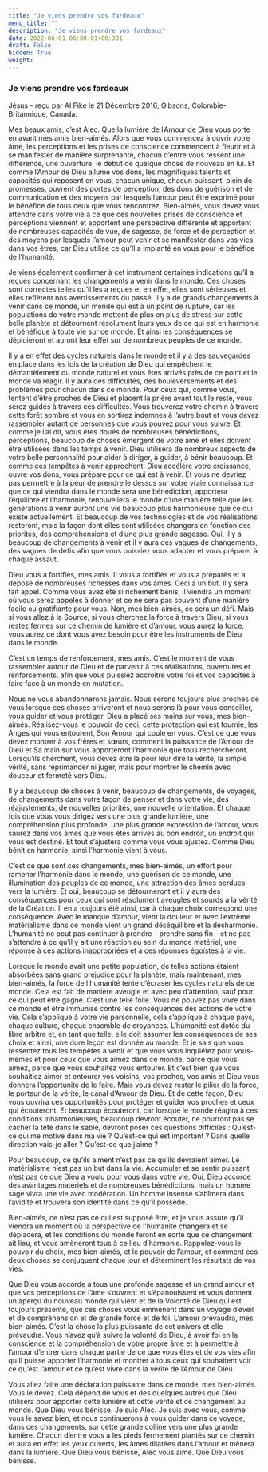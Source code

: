 ```yaml
---
title: "Je viens prendre vos fardeaux"
menu_title: ""
description: "Je viens prendre vos fardeaux"
date: 2022-06-01 06:00:01+00:301
draft: False
hidden: True
weight:
---
```

### Je viens prendre vos fardeaux

Jésus - reçu par Al Fike le 21 Décembre 2016, Gibsons, Colombie-Britannique, Canada.

Mes beaux amis, c’est Alec. Que la lumière de l’Amour de Dieu vous porte en avant mes amis bien-aimés. Alors que vous commencez à ouvrir votre âme, les perceptions et les prises de conscience commencent à fleurir et à se manifester de manière surprenante, chacun d’entre vous ressent une différence, une ouverture, le début de quelque chose de nouveau en lui. Et comme l’Amour de Dieu allume vos dons, les magnifiques talents et capacités qui reposent en vous, chacun unique, chacun puissant, plein de promesses, ouvrent des portes de perception, des dons de guérison et de communication et des moyens par lesquels l’amour peut être exprimé pour le bénéfice de tous ceux que vous rencontrez. Bien-aimés, vous devez vous attendre dans votre vie à ce que ces nouvelles prises de conscience et perceptions viennent et apportent une perspective différente et apportent de nombreuses capacités de vue, de sagesse, de force et de perception et des moyens par lesquels l’amour peut venir et se manifester dans vos vies, dans vos êtres, car Dieu utilise ce qu’Il a implanté en vous pour le bénéfice de l’humanité.

Je viens également confirmer à cet instrument certaines indications qu’il a reçues concernant les changements à venir dans le monde. Ces choses sont correctes telles qu’il les a reçues et en effet, elles sont sérieuses et elles reflètent nos avertissements du passé. Il y a de grands changements à venir dans ce monde, un monde qui est à un point de rupture, car les populations de votre monde mettent de plus en plus de stress sur cette belle planète et détournent résolument leurs yeux de ce qui est en harmonie et bénéfique à toute vie sur ce monde. Et ainsi les conséquences se déploieront et auront leur effet sur de nombreux peuples de ce monde.

Il y a en effet des cycles naturels dans le monde et il y a des sauvegardes en place dans les lois de la création de Dieu qui empêchent le démantèlement du monde naturel et vous êtes arrivés près de ce point et le monde va réagir. Il y aura des difficultés, des bouleversements et des problèmes pour chacun dans ce monde. Pour ceux qui, comme vous, tentent d’être proches de Dieu et placent la prière avant tout le reste, vous serez guidés à travers ces difficultés. Vous trouverez votre chemin à travers cette forêt sombre et vous en sortirez indemnes à l’autre bout et vous devez rassembler autant de personnes que vous pouvez pour vous suivre. Et comme je l’ai dit, vous êtes doués de nombreuses bénédictions, perceptions, beaucoup de choses émergent de votre âme et elles doivent être utilisées dans les temps à venir. Dieu utilisera de nombreux aspects de votre belle personnalité pour aider à diriger, à guider, à bénir beaucoup. Et comme ces tempêtes à venir approchent, Dieu accélère votre croissance, ouvre vos dons, vous prépare pour ce qui est à venir. Et vous ne devriez pas permettre à la peur de prendre le dessus sur votre vraie connaissance que ce qui viendra dans le monde sera une bénédiction, apportera l’équilibre et l’harmonie, renouvellera le monde d’une manière telle que les générations à venir auront une vie beaucoup plus harmonieuse que ce qui existe actuellement. Et beaucoup de vos technologies et de vos réalisations resteront, mais la façon dont elles sont utilisées changera en fonction des priorités, des compréhensions et d’une plus grande sagesse. Oui, il y a beaucoup de changements à venir et il y aura des vagues de changements, des vagues de défis afin que vous puissiez vous adapter et vous préparer à chaque assaut.

Dieu vous a fortifiés, mes amis. Il vous a fortifiés et vous a préparés et a déposé de nombreuses richesses dans vos âmes. Ceci a un but. Il y sera fait appel. Comme vous avez été si richement bénis, il viendra un moment où vous serez appelés à donner et ce ne sera pas souvent d’une manière facile ou gratifiante pour vous. Non, mes bien-aimés, ce sera un défi. Mais si vous allez à la Source, si vous cherchez la force à travers Dieu, si vous restez fermes sur ce chemin de lumière et d’amour, vous aurez la force, vous aurez ce dont vous avez besoin pour être les instruments de Dieu dans le monde.

C’est un temps de renforcement, mes amis. C’est le moment de vous rassembler autour de Dieu et de parvenir à ces réalisations, ouvertures et renforcements, afin que vous puissiez accroître votre foi et vos capacités à faire face à un monde en mutation.

Nous ne vous abandonnerons jamais. Nous serons toujours plus proches de vous lorsque ces choses arriveront et nous serons là pour vous conseiller, vous guider et vous protéger. Dieu a placé ses mains sur vous, mes bien-aimés. Réalisez-vous le pouvoir de ceci, cette protection qui est fournie, les Anges qui vous entourent, Son Amour qui coule en vous. C’est ce que vous devez montrer à vos frères et sœurs, comment la puissance de l’Amour de Dieu et Sa main sur vous apporteront l’harmonie que tous rechercheront. Lorsqu’ils cherchent, vous devez être là pour leur dire la vérité, la simple vérité, sans réprimander ni juger, mais pour montrer le chemin avec douceur et fermeté vers Dieu.

Il y a beaucoup de choses à venir, beaucoup de changements, de voyages, de changements dans votre façon de penser et dans votre vie, des réajustements, de nouvelles priorités, une nouvelle orientation. Et chaque fois que vous vous dirigez vers une plus grande lumière, une compréhension plus profonde, une plus grande expression de l’amour, vous saurez dans vos âmes que vous êtes arrivés au bon endroit, un endroit qui vous est destiné. Et tout s’ajustera comme vous vous ajustez. Comme Dieu bénit en harmonie, ainsi l’harmonie vient à vous.

C’est ce que sont ces changements, mes bien-aimés, un effort pour ramener l’harmonie dans le monde, une guérison de ce monde, une illumination des peuples de ce monde, une attraction des âmes perdues vers la lumière. Et oui, beaucoup se détourneront et il y aura des conséquences pour ceux qui sont résolument aveugles et sourds à la vérité de la Création. Il en a toujours été ainsi, car à chaque choix correspond une conséquence. Avec le manque d’amour, vient la douleur et avec l’extrême matérialisme dans ce monde vient un grand déséquilibre et la désharmonie. L’humanité ne peut pas continuer à prendre – prendre sans fin – et ne pas s’attendre à ce qu’il y ait une réaction au sein du monde matériel, une réponse à ces actions inappropriées et à ces réponses égoïstes à la vie.

Lorsque le monde avait une petite population, de telles actions étaient absorbées sans grand préjudice pour la planète, mais maintenant, mes bien-aimés, la force de l’humanité tente d’écraser les cycles naturels de ce monde. Cela est fait de manière aveugle et avec peu d’attention, sauf pour ce qui peut être gagné. C’est une telle folie. Vous ne pouvez pas vivre dans ce monde et être immunisé contre les conséquences des actions de votre vie. Cela s’applique à votre vie personnelle, cela s’applique à chaque pays, chaque culture, chaque ensemble de croyances. L’humanité est dotée du libre arbitre et, en tant que telle, elle doit assumer les conséquences de ses choix et ainsi, une dure leçon est donnée au monde. Et je sais que vous ressentez tous les tempêtes à venir et que vous vous inquiétez pour vous-mêmes et pour ceux que vous aimez dans ce monde, parce que vous aimez, parce que vous souhaitez vous entourer. Et c’est bien que vous souhaitiez aimer et entourer vos voisins, vos proches, vos amis et Dieu vous donnera l’opportunité de le faire. Mais vous devez rester le pilier de la force, le porteur de la vérité, le canal d’Amour de Dieu. Et de cette façon, Dieu vous ouvrira ces opportunités pour protéger et guider vos proches et ceux qui écouteront. Et beaucoup écouteront, car lorsque le monde réagira à ces conditions inharmonieuses, beaucoup devront écouter, ne pourront pas se cacher la tête dans le sable, devront poser ces questions difficiles : Qu’est-ce qui me motive dans ma vie ? Qu’est-ce qui est important ? Dans quelle direction vais-je aller ? Qu’est-ce que j’aime ?

Pour beaucoup, ce qu’ils aiment n’est pas ce qu’ils devraient aimer. Le matérialisme n’est pas un but dans la vie. Accumuler et se sentir puissant n’est pas ce que Dieu a voulu pour vous dans votre vie. Oui, Dieu accorde des avantages matériels et de nombreuses bénédictions, mais un homme sage vivra une vie avec modération. Un homme insensé s’abîmera dans l’avidité et trouvera son identité dans ce qu’il possède.

Bien-aimés, ce n’est pas ce qui est supposé être, et je vous assure qu’il viendra un moment où la perspective de l’humanité changera et se déplacera, et les conditions du monde feront en sorte que ce changement ait lieu, et vous amèneront tous à ce lieu d’harmonie. Rappelez-vous le pouvoir du choix, mes bien-aimés, et le pouvoir de l’amour, et comment ces deux choses se conjuguent chaque jour et déterminent les résultats de vos vies.

Que Dieu vous accorde à tous une profonde sagesse et un grand amour et que vos perceptions de l’âme s’ouvrent et s’épanouissent et vous donnent un aperçu du nouveau monde qui vient et de la Volonté de Dieu qui est toujours présente, que ces choses vous emmènent dans un voyage d’éveil et de compréhension et de grande force et de foi. L’amour prévaudra, mes bien-aimés. C’est la chose la plus puissante de cet univers et elle prévaudra. Vous n’avez qu’à suivre la volonté de Dieu, à avoir foi en la conscience et la compréhension de votre propre âme et à permettre à l’amour d’entrer dans chaque partie de ce que vous êtes et de vos vies afin qu’Il puisse apporter l’harmonie et montrer à tous ceux qui souhaitent voir ce qu’est l’amour et ce qu’est vivre dans la vérité de l’Amour de Dieu.

Vous allez faire une déclaration puissante dans ce monde, mes bien-aimés. Vous le devez. Cela dépend de vous et des quelques autres que Dieu utilisera pour apporter cette lumière et cette vérité et ce changement au monde. Que Dieu vous bénisse. Je suis Alec. Je suis avec vous, comme vous le savez bien, et nous continuerons à vous guider dans ce voyage, dans ces changements, sur cette grande colline vers une plus grande lumière. Chacun d’entre vous a les pieds fermement plantés sur ce chemin et aura en effet les yeux ouverts, les âmes dilatées dans l’amour et mènera dans la lumière. Que Dieu vous bénisse, Alec vous aime. Que Dieu vous bénisse.

